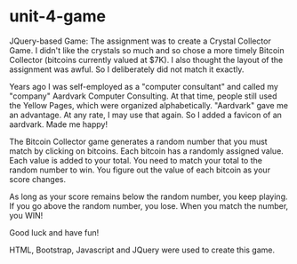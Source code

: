 # unit-4-game
JQuery-based Game: 
The assignment was to create a Crystal Collector Game. I didn't like the crystals so much and so chose a more timely Bitcoin Collector (bitcoins currently valued at $7K). I also thought the layout of the assignment was awful. So I deliberately did not match it exactly. 

Years ago I was self-employed as a "computer consultant" and called my "company" Aardvark Computer Consulting. At that time, people still used the Yellow Pages, which were organized alphabetically. "Aardvark" gave me an advantage. At any rate, I may use that again. So I added a favicon of an aardvark. Made me happy!

The Bitcoin Collector game generates a random number that you must match by clicking on bitcoins. Each bitcoin has a randomly assigned value. Each value is added to your total. You need to match your total to the random number to win. You figure out the value of each bitcoin as your score changes. 

As long as your score remains below the random number, you keep playing. If you go above the random number, you lose. When you match the number, you WIN!

Good luck and have fun!

HTML, Bootstrap, Javascript and JQuery were used to create this game.
